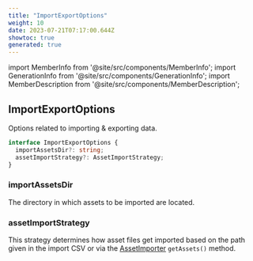 ```yaml
---
title: "ImportExportOptions"
weight: 10
date: 2023-07-21T07:17:00.644Z
showtoc: true
generated: true
---
```

<!-- This file was generated from the Vendure source. Do not modify. Instead, re-run the "docs:build" script -->
import MemberInfo from '@site/src/components/MemberInfo';
import GenerationInfo from '@site/src/components/GenerationInfo';
import MemberDescription from '@site/src/components/MemberDescription';


## ImportExportOptions

<GenerationInfo sourceFile="packages/core/src/config/vendure-config.ts" sourceLine="848" packageName="@vendure/core" />

Options related to importing & exporting data.

```ts title="Signature"
interface ImportExportOptions {
  importAssetsDir?: string;
  assetImportStrategy?: AssetImportStrategy;
}
```

<div className="members-wrapper">

### importAssetsDir

<MemberInfo kind="property" type="string" default="__dirname"   />

The directory in which assets to be imported are located.
### assetImportStrategy

<MemberInfo kind="property" type="<a href='/docs/reference/typescript-api/import-export/asset-import-strategy#assetimportstrategy'>AssetImportStrategy</a>"  since="1.7.0"  />

This strategy determines how asset files get imported based on the path given in the
import CSV or via the <a href='/docs/reference/typescript-api/import-export/asset-importer#assetimporter'>AssetImporter</a> `getAssets()` method.


</div>
